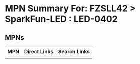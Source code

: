 



# MPN Summary For: FZSLL42 > SparkFun-LED : LED-0402

## MPNs
  

|MPN|Direct Links|Search Links|
| :--- | :--- | :--- |
||||
